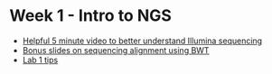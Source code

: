 # Week 1 - Intro to NGS

* [Helpful 5 minute video to better understand Illumina sequencing](https://www.youtube.com/watch?v=fCd6B5HRaZ8)
* [Bonus slides on sequencing alignment using BWT](https://s3-us-west-2.amazonaws.com/cse291personalgenomics/Lectures2017/Lecture12_AlignmentVariantCalling.pptx)
* [Lab 1 tips](https://docs.google.com/document/d/1v9VSn0fLQlSmoj4XSfwWL47XIVmYiC1nhenO5dg3Rsg/edit?usp=sharing)
